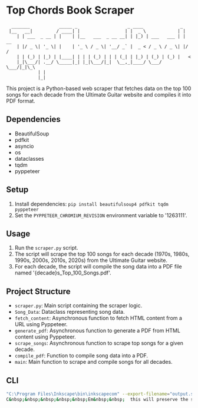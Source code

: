 

# Top Chords Book Scraper

```
  _______           _____ _                   _ ____              _    
 |__   __|         / ____| |                 | |  _ \            | |   
    | | ___  _ __ | |    | |__   ___  _ __ __| | |_) | ___   ___ | | __
    | |/ _ \| '_ \| |    | '_ \ / _ \| '__/ _` |  _ < / _ \ / _ \| |/ /
    | | (_) | |_) | |____| | | | (_) | | | (_| | |_) | (_) | (_) |   < 
    |_|\___/| .__/ \_____|_| |_|\___/|_|  \__,_|____/ \___/ \___/|_|\_\
            | |                                                        
            |_|                                                        
```

This project is a Python-based web scraper that fetches data on the top 100 songs for each decade from the Ultimate Guitar website and compiles it into PDF format.

## Dependencies
- BeautifulSoup
- pdfkit
- asyncio
- os
- dataclasses
- tqdm
- pyppeteer

## Setup
1. Install dependencies: `pip install beautifulsoup4 pdfkit tqdm pyppeteer`
2. Set the `PYPPETEER_CHROMIUM_REVISION` environment variable to '1263111'.


## Usage
1. Run the `scraper.py` script.
2. The script will scrape the top 100 songs for each decade (1970s, 1980s, 1990s, 2000s, 2010s, 2020s) from the Ultimate Guitar website.
3. For each decade, the script will compile the song data into a PDF file named '{decade}s_Top_100_Songs.pdf'.

## Project Structure
- `scraper.py`: Main script containing the scraper logic.
- `Song_Data`: Dataclass representing song data.
- `fetch_content`: Asynchronous function to fetch HTML content from a URL using Pyppeteer.
- `generate_pdf`: Asynchronous function to generate a PDF from HTML content using Pyppeteer.
- `scrape_songs`: Asynchronous function to scrape top songs for a given decade.
- `compile_pdf`: Function to compile song data into a PDF.
- `main`: Main function to scrape and compile songs for all decades.

## CLI
```bash
"C:\Program Files\Inkscape\bin\inkscapecom" --export-filename="output.svg" --export-type="svg" "output.pdf"
C&nbsp;&nbsp;&nbsp;&nbsp;&nbsp;Em&nbsp;&nbsp;  this will preserve the spacing
```